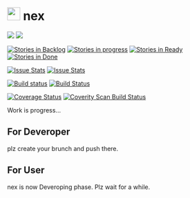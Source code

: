 # <a><img alt="nex NEON logo" src="https://raw.githubusercontent.com/frainworks/nex/snowhite-Branch/nex/img/nex.png" width="30"/></a> nex
<a><img src="https://img.shields.io/badge/nex-NEON-red.svg"></a>
<a href="https://github.com/frainworks/nex/wiki/License"><img src="https://img.shields.io/badge/License-MIT-blue.svg">  

[![Stories in Backlog](https://badge.waffle.io/frainworks/nex.svg?label=backlog&title=Backlog)](http://waffle.io/frainworks/nex)
[![Stories in progress](https://badge.waffle.io/frainworks/nex.svg?label=in%20progress&title=In%20Progress)](http://waffle.io/frainworks/nex)
[![Stories in Ready](https://badge.waffle.io/frainworks/nex.svg?label=ready&title=Ready)](http://waffle.io/frainworks/nex)
[![Stories in Done](https://badge.waffle.io/frainworks/nex.svg?label=done&title=Done)](http://waffle.io/frainworks/nex)  

[![Issue Stats](http://www.issuestats.com/github/frainworks/nex/badge/pr?style=flat)](http://www.issuestats.com/github/frainworks/nex)
[![Issue Stats](http://www.issuestats.com/github/frainworks/nex/badge/issue?style=flat)](http://www.issuestats.com/github/frainworks/nex)  

[![Build status](https://ci.appveyor.com/api/projects/status/m77wkikeme4sb3y6?svg=true)](https://ci.appveyor.com/project/snowhite0804/nex)
[![Build Status](https://travis-ci.org/frainworks/nex.svg?branch=master)](https://travis-ci.org/frainworks/nex)  

[![Coverage Status](https://coveralls.io/repos/frainworks/nex/badge.svg?branch=master&service=github)](https://coveralls.io/github/frainworks/nex?branch=master)
<a href="https://scan.coverity.com/projects/frainworks-nex">
  <img alt="Coverity Scan Build Status" src="https://scan.coverity.com/projects/6803/badge.svg"/>
</a>  

Work is progress...

## For Deveroper
plz create your brunch and push there.

## For User
nex is now Deveroping phase. Plz wait for a while.
